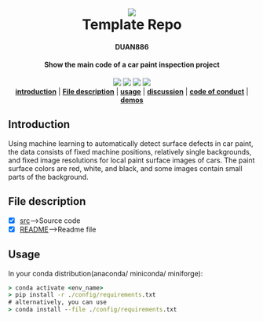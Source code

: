 <h1 align="center">
  <img src="https://pics0.baidu.com/feed/77c6a7efce1b9d161a1915717f30d5838d54643b.jpeg"><br/>Template Repo
</h1>

<h4 align="center">
  DUAN886
</h4>

<h4 align="center">
  Show the main code of a car paint inspection project
</h4>

<div align="center">
  <a href="https://github.com/DUAN886/Show_Code"><img src="https://img.shields.io/conda/pn/conda-forge/labelme?color=green&label=KuRRe8"></a>
  <a href="https://www.python.org/"><img src="https://img.shields.io/badge/Python-3.9%7C3.10%7C3.11%7C3.12-lightblue"></a>
  <a href="https://github.com/DUAN886/Show_Code"><img src="https://img.shields.io/badge/Version-1.0-blue"></a>
  <a href="https://github.com/DUAN886/Show_Code"><img src="https://img.shields.io/badge/code%20quality-A%2B-lightyellow"></a>
</div>

<div align="center">
    <a href="#introduction"><b>introduction</b></a> |
    <a href="#file-description"><b>File description</b></a> |
    <a href="#usage"><b>usage</b></a> |
    <a href="#discussion"><b>discussion</b></a> |
    <a href="#code-of-conduct"><b>code of conduct</b></a> |
    <a href="#demos"><b>demos</b></a>
</div>

## Introduction

Using machine learning to automatically detect surface defects in car paint, the data consists of fixed machine positions, relatively single backgrounds, and fixed image resolutions for local paint surface images of cars. The paint surface colors are red, white, and black, and some images contain small parts of the background.

## File description

- [x] [src](/src/)-->Source code
- [x] [README](/README.md)-->Readme file
  
## Usage

In your conda distribution(anaconda/ miniconda/ miniforge):

```cmd
> conda activate <env_name>
> pip install -r ./config/requirements.txt 
# alternatively, you can use 
> conda install --file ./config/requirements.txt
```

